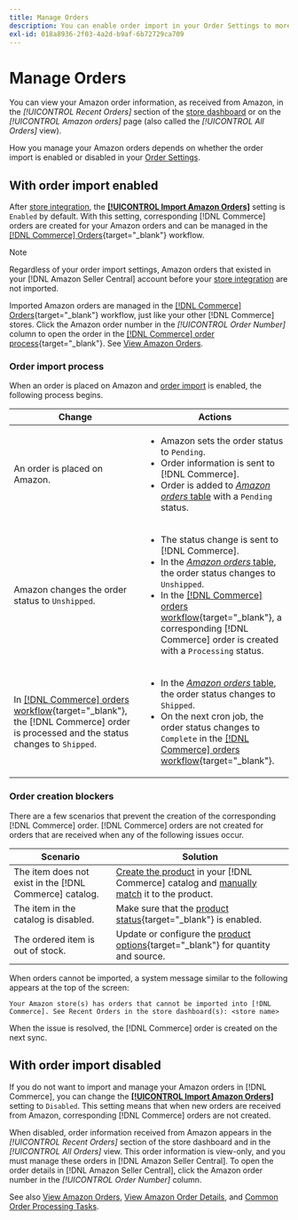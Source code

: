 ```yaml
---
title: Manage Orders
description: You can enable order import in your Order Settings to more easily manage your Amazon orders from your Commerce Admin.
exl-id: 018a8936-2f03-4a2d-b9af-6b72729ca709
---
```

# Manage Orders

You can view your Amazon order information, as received from Amazon, in the _[!UICONTROL Recent Orders]_ section of the [store dashboard](./amazon-store-dashboard.md) or on the _[!UICONTROL Amazon orders]_ page (also called the _[!UICONTROL All Orders]_ view).

How you manage your Amazon orders depends on whether the order import is enabled or disabled in your [Order Settings](./order-settings.md#configure-order-settings).

## With order import enabled

After [store integration](./store-integration.md), the [**[!UICONTROL Import Amazon Orders]**](./order-settings.md#configure-order-settings) setting is `Enabled` by default. With this setting, corresponding [!DNL Commerce] orders are created for your Amazon orders and can be managed in the [[!DNL Commerce] Orders](https://docs.magento.com/user-guide/sales/orders.html){target="_blank"} workflow.

>[!NOTE]
>
>Regardless of your order import settings, Amazon orders that existed in your [!DNL Amazon Seller Central] account before your [store integration](./store-integration.md) are not imported.

Imported Amazon orders are managed in the [[!DNL Commerce] Orders](https://docs.magento.com/user-guide/sales/orders.html){target="_blank"} workflow, just like your other [!DNL Commerce] stores. Click the Amazon order number in the *[!UICONTROL Order Number]* column to open the order in the [[!DNL Commerce] order process](https://docs.magento.com/user-guide/sales/order-processing.html#order-view-descriptions){target="_blank"}. See [View Amazon Orders](./amazon-orders-all.md).

### Order import process

When an order is placed on Amazon and [order import](./order-settings.md) is enabled, the following process begins.

|Change |Actions|
|---|---|
|An order is placed on Amazon. |<ul><li>Amazon sets the order status to `Pending`.</li><li>Order information is sent to [!DNL Commerce].</li><li>Order is added to [_Amazon orders_ table](./amazon-orders-all.md) with a `Pending` status.</li></ul>|
|Amazon changes the order status to `Unshipped`. |<ul><li>The status change is sent to [!DNL Commerce].</li><li>In the [_Amazon orders_ table](./amazon-orders-all.md), the order status changes to `Unshipped`.</li><li>In the [[!DNL Commerce] orders workflow](https://docs.magento.com/user-guide/sales/orders.html){target="_blank"}, a corresponding [!DNL Commerce] order is created with a `Processing` status.</li></ul>|
|In [[!DNL Commerce] orders workflow](https://docs.magento.com/user-guide/sales/orders.html){target="_blank"}, the [!DNL Commerce] order is processed and the status changes to `Shipped`. |<ul><li>In the [_Amazon orders_ table](./amazon-orders-all.md), the order status changes to `Shipped`.</li><li>On the next cron job, the order status changes to `Complete` in the [[!DNL Commerce] orders workflow](https://docs.magento.com/user-guide/sales/orders.html){target="_blank"}.</li></ul>|

### Order creation blockers

There are a few scenarios that prevent the creation of the corresponding [!DNL Commerce] order. [!DNL Commerce] orders are not created for orders that are received when any of the following issues occur.

|Scenario|Solution|
|---|---|
|The item does not exist in the [!DNL Commerce] catalog. |[Create the product](./creating-assigning-catalog-products.md) in your [!DNL Commerce] catalog and [manually match](./creating-assigning-catalog-products.md) it to the product. |
|The item in the catalog is disabled. |Make sure that the [product status](https://docs.magento.com/user-guide/catalog/inventory-product-stock-options.html){target="_blank"} is enabled. |
|The ordered item is out of stock. |Update or configure the [product options](https://docs.magento.com/user-guide/catalog/inventory-product-stock-options.html){target="_blank"} for quantity and source. |

When orders cannot be imported, a system message similar to the following appears at the top of the screen:

   `Your Amazon store(s) has orders that cannot be imported into [!DNL Commerce]. See Recent Orders in the store dashboard(s): <store name>`

When the issue is resolved, the [!DNL Commerce] order is created on the next sync.

## With order import disabled

If you do not want to import and manage your Amazon orders in [!DNL Commerce], you can change the [**[!UICONTROL Import Amazon Orders]**](./order-settings.md#configure-order-settings) setting to `Disabled`. This setting means that when new orders are received from Amazon, corresponding [!DNL Commerce] orders are not created.

When disabled, order information received from Amazon appears in the _[!UICONTROL Recent Orders]_ section of the store dashboard and in the _[!UICONTROL All Orders]_ view. This order information is view-only, and you must manage these orders in [!DNL Amazon Seller Central]. To open the order details in [!DNL Amazon Seller Central], click the Amazon order number in the _[!UICONTROL Order Number]_ column.

See also [View Amazon Orders](./amazon-orders-all.md), [View Amazon Order Details](./amazon-order-details.md), and [Common Order Processing Tasks](./common-order-processing.md).
